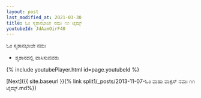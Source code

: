 ```yaml
---
layout: post
last_modified_at: 2021-03-30
title: ಓಂ ಸ್ಮಶಾನಭಾಜೇ ನಮಃ ೧೧ ಟೈಮ್ಸ್
youtubeId: JdAamOirF40
---
```

 
 
 ಓಂ ಸ್ಮಶಾನಭಾಜೇ ನಮಃ  
 
 -  ಶ್ಮಶಾನದಲ್ಲಿ ವಾಸಿಸುವವರು 
 
  
 
  
 
 
 
 
 
 


{% include youtubePlayer.html id=page.youtubeId %}
 
[Next]({{ site.baseurl }}{% link  split1/_posts/2013-11-07-ಓಂ ಮಹಾ ವಾಕ್ಸಸ್ ನಮಃ ೧೧ ಟೈಮ್ಸ್.md%})
 
